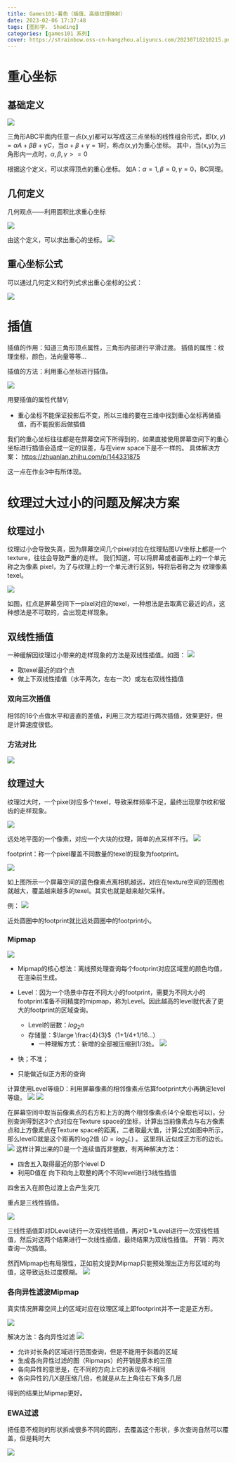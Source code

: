 ```yaml
---
title: Games101-着色（插值、高级纹理映射）
date: 2023-02-06 17:37:48
tags: [图形学， Shading]
categories: [games101 系列]
cover: https://strainbow.oss-cn-hangzhou.aliyuncs.com/20230718210215.png
---
```


# 重心坐标
## 基础定义
![](https://strainbow.oss-cn-hangzhou.aliyuncs.com/20230705173817.png)

三角形ABC平面内任意一点(x,y)都可以写成这三点坐标的线性组合形式，即$(x,y)=\alpha A+\beta B+\gamma C$，当$\alpha+\beta+\gamma=1$时，称点(x,y)为重心坐标。
其中，当(x,y)为三角形内一点时，$\alpha,\beta,\gamma>=0$

根据这个定义，可以求得顶点的重心坐标。
如A：$\alpha=1,\beta=0,\gamma=0$，BC同理。

## 几何定义
几何观点——利用面积比求重心坐标

![](https://strainbow.oss-cn-hangzhou.aliyuncs.com/20230705173853.png)

由这个定义，可以求出重心的坐标。
![](https://strainbow.oss-cn-hangzhou.aliyuncs.com/20230705173910.png)

## 重心坐标公式
可以通过几何定义和行列式求出重心坐标的公式：

![](https://strainbow.oss-cn-hangzhou.aliyuncs.com/20230705173929.png)


# 插值
插值的作用：知道三角形顶点属性，三角形内部进行平滑过渡。
插值的属性：纹理坐标，颜色，法向量等等...

插值的方法：利用重心坐标进行插值。

![](https://strainbow.oss-cn-hangzhou.aliyuncs.com/20230705174017.png)

用要插值的属性代替$V_{i}$

- 重心坐标不能保证投影后不变，所以三维的要在三维中找到重心坐标再做插值，而不能投影后做插值

我们的重心坐标往往都是在屏幕空间下所得到的，如果直接使用屏幕空间下的重心坐标进行插值会造成一定的误差，与在view space下是不一样的。
具体解决方案：
https://zhuanlan.zhihu.com/p/144331875

这一点在作业3中有所体现。

# 纹理过大过小的问题及解决方案
## 纹理过小
纹理过小会导致失真，因为屏幕空间几个pixel对应在纹理贴图UV坐标上都是一个texture，往往会导致严重的走样。
我们知道，可以将屏幕或者画布上的一个单元称之为像素 pixel，为了与纹理上的一个单元进行区别，特将后者称之为 纹理像素texel。

![](https://strainbow.oss-cn-hangzhou.aliyuncs.com/20230705174148.png)

如图，红点是屏幕空间下一pixel对应的texel，一种想法是去取离它最近的点，这种想法是不可取的，会出现走样现象。
## 双线性插值
一种缓解因纹理过小带来的走样现象的方法是双线性插值。如图：
![](https://strainbow.oss-cn-hangzhou.aliyuncs.com/20230705174213.png)

- 取texel最近的四个点
- 做上下双线性插值（水平两次，左右一次）或左右双线性插值

### 双向三次插值
相邻的16个点做水平和竖直的差值，利用三次方程进行两次插值，效果更好，但是计算速度很低。
### 方法对比
![](https://strainbow.oss-cn-hangzhou.aliyuncs.com/20230705174253.png)

## 纹理过大
纹理过大时，一个pixel对应多个texel，导致采样频率不足，最终出现摩尔纹和锯齿的走样现象。

![](https://strainbow.oss-cn-hangzhou.aliyuncs.com/20230705174313.png)

远处地平面的一个像素，对应一个大块的纹理，简单的点采样不行。
![](https://strainbow.oss-cn-hangzhou.aliyuncs.com/20230705174406.png)

footprint：称一个pixel覆盖不同数量的texel的现象为footprint。

![](https://strainbow.oss-cn-hangzhou.aliyuncs.com/20230705174431.png)

如上图所示一个屏幕空间的蓝色像素点离相机越远，对应在texture空间的范围也就越大，覆盖越来越多的texel。其实也就是越来越欠采样。

例：
![](https://strainbow.oss-cn-hangzhou.aliyuncs.com/20230705174449.png)

近处圆圈中的footprint就比远处圆圈中的footprint小。

### Mipmap

![](https://strainbow.oss-cn-hangzhou.aliyuncs.com/20230705174517.png)

- Mipmap的核心想法：离线预处理查询每个footprint对应区域里的颜色均值，在渲染前生成。
- Level：因为一个场景中存在不同大小的footprint，需要为不同大小的footprint准备不同精度的mipmap，称为Level。因此越高的level就代表了更大的footprint的区域查询。 
  - Level的层数：$log_{2}n$
  - 存储量：$\large \frac{4}{3}$（1+1/4+1/16...） 
    - 一种理解方式：新增的全部被压缩到1/3处。
    ![](https://strainbow.oss-cn-hangzhou.aliyuncs.com/20230705174601.png)

- 快；不准；
- 只能做近似正方形的查询

计算使用Level等级D：利用屏幕像素的相邻像素点估算footprint大小再确定level等级。
![](https://strainbow.oss-cn-hangzhou.aliyuncs.com/20230705174729.png)
![](https://strainbow.oss-cn-hangzhou.aliyuncs.com/20230705174740.png)

在屏幕空间中取当前像素点的右方和上方的两个相邻像素点(4个全取也可以)，分别查询得到这3个点对应在Texture space的坐标，计算出当前像素点与右方像素点和上方像素点在Texture space的距离，二者取最大值，计算公式如图中所示，那么levelD就是这个距离的log2值 ($D=log_{2}L$) 。
这里将L近似成正方形的边长。
![](https://strainbow.oss-cn-hangzhou.aliyuncs.com/20230705174756.png)
这样计算出来的D是一个连续值而非整数，有两种解决方法：
- 四舍五入取得最近的那个level D
- 利用D值在 向下和向上取整的两个不同level进行3线性插值

四舍五入在颜色过渡上会产生突兀

重点是三线性插值。

![](https://strainbow.oss-cn-hangzhou.aliyuncs.com/20230705174818.png)

三线性插值即对DLevel进行一次双线性插值，再对D+1Level进行一次双线性插值，然后对这两个结果进行一次线性插值，最终结果为双线性插值。
开销：两次查询一次插值。

然而Mipmap也有局限性，正如前文提到Mipmap只能预处理出正方形区域的均值，这导致远处过度模糊。
![](https://strainbow.oss-cn-hangzhou.aliyuncs.com/20230705174840.png)

### 各向异性滤波Mipmap
真实情况屏幕空间上的区域对应在纹理区域上即footprint并不一定是正方形。

![](https://strainbow.oss-cn-hangzhou.aliyuncs.com/20230705174902.png)

解决方法：各向异性过滤
![](https://strainbow.oss-cn-hangzhou.aliyuncs.com/20230705175002.png)

- 允许对长条的区域进行范围查询，但是不能用于斜着的区域
- 生成各向异性过滤的图（Ripmaps）的开销是原本的三倍
- 各向异性的意思是，在不同的方向上它的表现各不相同
- 各向异性的几X是压缩几倍，也就是从左上角往右下角多几层

得到的结果比Mipmap更好。

### EWA过滤
把任意不规则的形状拆成很多不同的圆形，去覆盖这个形状，多次查询自然可以覆盖，但是耗时大

![](https://strainbow.oss-cn-hangzhou.aliyuncs.com/20230705175042.png)